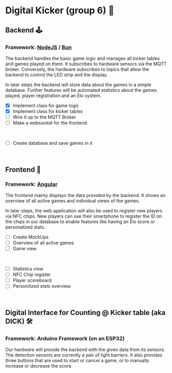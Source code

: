 # Digital Kicker (group 6) 👟

## Backend 🕹️

### Framework: [NodeJS](https://nodejs.org/) / [Bun](https://bun.sh/)

The backend handles the basic game logic and manages all kicker tables and games played on them. It subscribes to hardware sensors via the MQTT broker. Conversely, the hardware subscribes to topics that allow the backend to control the LED strip and the display.

In later steps the backend will store data about the games in a simple database. Further features will be automated statistics about the games played, player registration and an Elo system.

- [X] Implement class for game logic
- [X] Implement class for kicker tables
- [ ] Wire it up to the MQTT Broker
- [ ] Make a websocket for the frontend

<br>

- [ ] Create database and save games in it

<br>

## Frontend 🔭

### Framework: [Angular](https://angular.io/)

The frontend mainly displays the data provided by the backend. It shows an overview of all active games and individual views of the games.

In later steps, the web application will also be used to register new players via NFC chips. New players can use their smartphone to register the ID on the chips in our database to enable features like having an Elo score or personalized stats.

- [ ] Create MockUps
- [ ] Overview of all active games
- [ ] Game view

<br>

- [ ] Statistics view
- [ ] NFC Chip register
- [ ] Player scoreboard
- [ ] Personilized stats overview

<br>

## Digital Interface for Counting @ Kicker table (aka DICK) 🛠️

### Framework: Arduino Framework (on an ESP32)

Our hardware will provide the backend with the given data from its sensors. The detection sensors are currently a pair of light barriers. It also provides three buttons that are used to start or cancel a game, or to manually increase or decrease the score.
